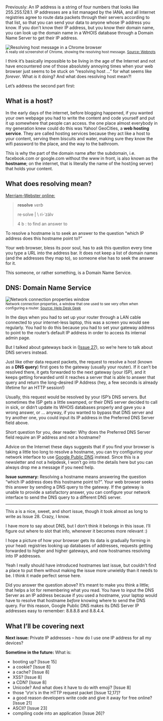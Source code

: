 Previously: An IP address is a string of four numbers that looks like 255.255.128.1. IP addresses are a list managed by the IANA, and all Internet registries agree to route data packets through their servers according to that list, so that you can send your data to anyone whose IP address you know. If you don't know their IP address, but you know their domain name, you can look up the domain name in a WHOIS database through a Domain Name Server to get their IP address.


![Resolving host message in a Chrome browser](https://github.com/ngjunsiang/laymansguide/blob/master/season3/issue029/issue029_01.png?raw=true)<br />
<small>A really old screenshot of Chrome, showing the resolving host message. [Source: Webnots](https://www.webnots.com/what-is-resolving-host-or-domain-name/)</small>


I think it’s basically impossible to be living in the age of the Internet and not have encountered one of those absolutely annoying times when your web browser just seems to be stuck on “resolving host …” for what seems like *forever*. What *is* it doing? And what does resolving host mean?!

Let’s address the second part first:

## What is a host?

In the early days of the internet, before blogging happened, if you wanted your own webpage you had to write the content and code yourself and put it up somewhere that people can access. the one place almost everybody in my generation knew could do this was Yahoo! GeoCities, a **web hosting service**. They are called hosting services because they act like a host to your content, serving them biscuits and water, making sure they know the wifi password to the place, and the way to the bathroom.

This is why the part of the domain name after the subdomain, i.e. facebook.com or google.com without the www in front, is also known as the **hostname**; on the internet, that is literally the name of the host(ing server) that holds your content.

## What does resolving mean?

[Merriam-Webster online:](https://www.merriam-webster.com/dictionary/resolve)
> **resolve** *verb*
>
> re·​solve | \ ri-ˈzälv
>
> 4 b : to find an answer to

To resolve a hostname is to seek an answer to the question “which IP address does this hostname point to?”

Your web browser, bless its poor soul, has to ask this question every time you type a URL into the address bar. It does not keep a list of domain names (and the addresses they map to), so someone else has to seek the answer for it.

This someone, or rather something, is a Domain Name Service.

## DNS: Domain Name Service


![Network connection properties window](https://github.com/ngjunsiang/laymansguide/blob/master/season3/issue029/issue029_02.png?raw=true)<br />
<small>Network connection properties, a window that one used to see very often when configuring a router. [Source: Help Desk Geek](https://helpdeskgeek.com/networking/change-ip-address-and-dns-servers-using-the-command-prompt/)</small>


In the days when you had to set up your router through a LAN cable connected to your internet-less laptop, this was a screen you would see regularly. You had to do this because you had to set your gateway address to point to the router’s default IP address in order to access its internal admin page.

But I talked about gateways back in ([Issue 27](https://buttondown.email/laymansguide/archive/lmg-s3-issue-27-what-is-an-ip-address/)), so we’re here to talk about DNS servers instead.

Just like other data request packets, the request to resolve a host (known as a **DNS query**) first goes to the gateway (usually your router). If it can’t be resolved there, it gets forwarded to the next gateway (your ISP), and it keeps getting forwarded until it reaches a server that is able to answer that query and return the long-desired IP Address (hey, a few seconds is already lifetime for an HTTP session!)

Usually, this request would be resolved by your ISP’s DNS servers. But sometimes the ISP gets a little swamped, or their DNS server decided to call in sick, or didn’t update its WHOIS databases properly and gave you a wrong answer, or … anyway, if you wanted to bypass that DNS server and try another one, you could input its IP address in the Preferred DNS Server field above.

Short question for you, dear reader: Why does the Preferred DNS Server field require an IP address and not a hostname?

Advice on the Internet these days suggests that if you find your browser is taking a little too long to resolve a hostname, you can try configuring your network interface to use [Google Public DNS](https://developers.google.com/speed/public-dns/) instead. Since this is a newsletter and not a helpdesk, I won’t go into the details here but you can always drop me a message if you need help.

**Issue summary:** Resolving a hostname means answering the question “which IP address does this hostname point to?”. Your web browser seeks this answer by sending a DNS query to the gateway. If the gateway is unable to provide a satisfactory answer, you can configure your network interface to send the DNS query to a different DNS server.

<hr/>

This a is a nice, sweet, and short issue, though it took almost as long to write as Issue 28. Crazy, I know.

I have more to say about DNS, but I don’t think it belongs in this issue. I’ll figure out where to slot that info, whenever it becomes more relevant :)

I hope a picture of how your browser gets its data is gradually forming in your head: registries looking up databases of addresses, requests getting forwarded to higher and higher gateways, and now hostnames resolving into IP addresses.

Yeah I really should have introduced hostnames last issue, but couldn't find a place to put them without making the issue more unwieldy than it needs to be. I think it made perfect sense here.

Did you answer the question above? It’s meant to make you think a little; that helps a lot for remembering what you read. You have to input the DNS Server as an IP address because if you used a hostname, your laptop would have to resolve that hostname *before* knowing where to send the DNS query. For this reason, Google Public DNS makes its DNS Server IP addresses easy to remember: 8.8.8.8 and 8.8.4.4.

## What I’ll be covering next

**Next issue:** Private IP addresses – how do I use one IP address for all my devices?

**Sometime in the future:** What is:

- booting up? [Issue 15]
- a cookie? [Issue 8]
- a cache? [Issue 8]
- XSS? [Issue 8]
- a CDN? [Issue 8]
- Unicode? And what does it have to do with emoji? [Issue 8]
- those '\r\n's in the HTTP request packet [Issue 12,17]?
- a good reason developers write code and give it away for free online? [Issue 21]
- ASCII? [Issue 23]
- compiling code into an application [Issue 26]?
